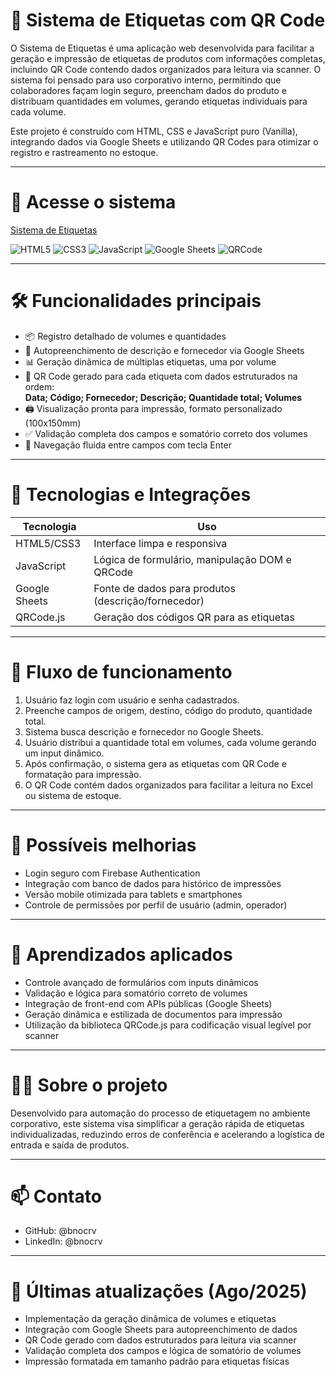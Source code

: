 # 💼 Sistema de Etiquetas com QR Code

O Sistema de Etiquetas é uma aplicação web desenvolvida para facilitar a geração e impressão de etiquetas de produtos com informações completas, incluindo QR Code contendo dados organizados para leitura via scanner. O sistema foi pensado para uso corporativo interno, permitindo que colaboradores façam login seguro, preencham dados do produto e distribuam quantidades em volumes, gerando etiquetas individuais para cada volume.

Este projeto é construído com HTML, CSS e JavaScript puro (Vanilla), integrando dados via Google Sheets e utilizando QR Codes para otimizar o registro e rastreamento no estoque.

---

# 🚀 Acesse o sistema
[Sistema de Etiquetas](https://sistema-etiqueta.vercel.app/)


![HTML5](https://img.shields.io/badge/HTML5-E34F26?logo=html5&logoColor=white)
![CSS3](https://img.shields.io/badge/CSS3-1572B6?logo=css3&logoColor=white)
![JavaScript](https://img.shields.io/badge/JavaScript-F7DF1E?logo=javascript&logoColor=black)
![Google Sheets](https://img.shields.io/badge/Google%20Sheets-34A853?logo=google-sheets&logoColor=white)
![QRCode](https://img.shields.io/badge/QR%20Code-000000?logo=qrcode&logoColor=white)


---

# 🛠️ Funcionalidades principais

- 📦 Registro detalhado de volumes e quantidades  
- 📝 Autopreenchimento de descrição e fornecedor via Google Sheets  
- 📊 Geração dinâmica de múltiplas etiquetas, uma por volume  
- 📱 QR Code gerado para cada etiqueta com dados estruturados na ordem:  
  **Data; Código; Fornecedor; Descrição; Quantidade total; Volumes**  
- 🖨️ Visualização pronta para impressão, formato personalizado (100x150mm)  
- ✅ Validação completa dos campos e somatório correto dos volumes  
- 🔄 Navegação fluida entre campos com tecla Enter  

---

# 🔌 Tecnologias e Integrações

| Tecnologia        | Uso                                             |
|-------------------|------------------------------------------------|
| HTML5/CSS3        | Interface limpa e responsiva                    |
| JavaScript        | Lógica de formulário, manipulação DOM e QRCode |
| Google Sheets     | Fonte de dados para produtos (descrição/fornecedor) |
| QRCode.js         | Geração dos códigos QR para as etiquetas        |

---

# 🔄 Fluxo de funcionamento

1. Usuário faz login com usuário e senha cadastrados.  
2. Preenche campos de origem, destino, código do produto, quantidade total.  
3. Sistema busca descrição e fornecedor no Google Sheets.  
4. Usuário distribui a quantidade total em volumes, cada volume gerando um input dinâmico.  
5. Após confirmação, o sistema gera as etiquetas com QR Code e formatação para impressão.  
6. O QR Code contém dados organizados para facilitar a leitura no Excel ou sistema de estoque.  

---

# 🧪 Possíveis melhorias

- Login seguro com Firebase Authentication  
- Integração com banco de dados para histórico de impressões  
- Versão mobile otimizada para tablets e smartphones  
- Controle de permissões por perfil de usuário (admin, operador)  

---

# 🧠 Aprendizados aplicados

- Controle avançado de formulários com inputs dinâmicos  
- Validação e lógica para somatório correto de volumes  
- Integração de front-end com APIs públicas (Google Sheets)  
- Geração dinâmica e estilizada de documentos para impressão  
- Utilização da biblioteca QRCode.js para codificação visual legível por scanner  

---

# 👨‍💻 Sobre o projeto

Desenvolvido para automação do processo de etiquetagem no ambiente corporativo, este sistema visa simplificar a geração rápida de etiquetas individualizadas, reduzindo erros de conferência e acelerando a logística de entrada e saída de produtos.

---

# 📫 Contato

- GitHub: @bnocrv  
- LinkedIn: @bnocrv  

---

# 📅 Últimas atualizações (Ago/2025)

- Implementação da geração dinâmica de volumes e etiquetas  
- Integração com Google Sheets para autopreenchimento de dados  
- QR Code gerado com dados estruturados para leitura via scanner  
- Validação completa dos campos e lógica de somatório de volumes  
- Impressão formatada em tamanho padrão para etiquetas físicas  
